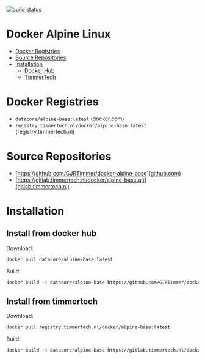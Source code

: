 [![build status](https://gitlab.timmertech.nl/docker/alpine-base/badges/master/build.svg)](https://gitlab.timmertech.nl/docker/alpine-base/commits/master)

# Docker Alpine Linux

- [Docker Registries](#docker-registries)
- [Source Repositories](#source-repositories)
- [Installation](#installation)
  - [Docker Hub](#install-from-docker-hub)
  - [TimmerTech](#install-from-timmertech)


# Docker Registries

 - ```datacore/alpine-base:latest``` (docker.com)
 - ```registry.timmertech.nl/docker/alpine-base:latest``` (registry.timmertech.nl)


# Source Repositories

- [https://github.com/GJRTimmer/docker-alpine-base](github.com)
- [https://gitlab.timmertech.nl/docker/alpine-base.git](gitlab.timmertech.nl)


# Installation

## Install from docker hub
Download:
```bash
docker pull datacore/alpine-base:latest
```

Build:
```bash
docker build -t datacore/alpine-base https://github.com/GJRTimmer/docker-alpine-base
```


## Install from timmertech

Download:
```bash
docker pull registry.timmertech.nl/docker/alpine-base:latest
```

Build:
```bash
docker build -t datacore/alpine-base https://gitlab.timmertech.nl/docker/alpine-base
```
